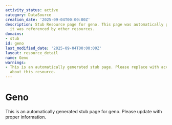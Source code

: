 ```yaml
---
activity_status: active
category: DataSource
creation_date: '2025-09-04T00:00:00Z'
description: Stub Resource page for geno. This page was automatically generated because
  it was referenced by other resources.
domains:
- stub
id: geno
last_modified_date: '2025-09-04T00:00:00Z'
layout: resource_detail
name: Geno
warnings:
- This is an automatically generated stub page. Please replace with accurate information
  about this resource.
---
```


# Geno

This is an automatically generated stub page for geno. Please update with proper information.
